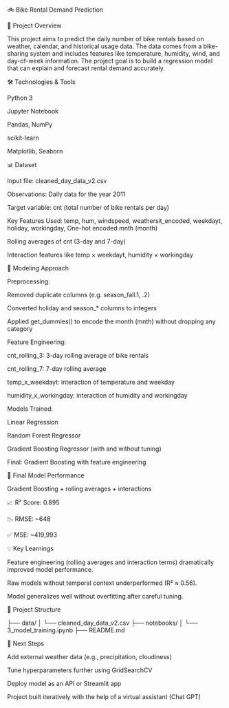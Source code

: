 🚲 Bike Rental Demand Prediction

📌 Project Overview

This project aims to predict the daily number of bike rentals based on weather, calendar, and historical usage data. The data comes from a bike-sharing system and includes features like temperature, humidity, wind, and day-of-week information. The project goal is to build a regression model that can explain and forecast rental demand accurately.

🛠️ Technologies & Tools

Python 3

Jupyter Notebook

Pandas, NumPy

scikit-learn

Matplotlib, Seaborn

📊 Dataset

Input file: cleaned_day_data_v2.csv

Observations: Daily data for the year 2011

Target variable: cnt (total number of bike rentals per day)

Key Features Used: temp, hum, windspeed, weathersit_encoded, weekdayt, holiday, workingday, One-hot encoded mnth (month)

Rolling averages of cnt (3-day and 7-day)

Interaction features like temp × weekdayt, humidity × workingday

🧪 Modeling Approach

Preprocessing:

Removed duplicate columns (e.g. season_fall.1, .2)

Converted holiday and season_* columns to integers

Applied get_dummies() to encode the month (mnth) without dropping any category



Feature Engineering:

cnt_rolling_3: 3-day rolling average of bike rentals

cnt_rolling_7: 7-day rolling average

temp_x_weekdayt: interaction of temperature and weekday

humidity_x_workingday: interaction of humidity and workingday



Models Trained:

Linear Regression

Random Forest Regressor

Gradient Boosting Regressor (with and without tuning)

Final: Gradient Boosting with feature engineering

🎯 Final Model Performance

Gradient Boosting + rolling averages + interactions

📈 R² Score: 0.895

📉 RMSE: ~648

✅ MSE: ~419,993

💡 Key Learnings

Feature engineering (rolling averages and interaction terms) dramatically improved model performance.

Raw models without temporal context underperformed (R² ≈ 0.56).

Model generalizes well without overfitting after careful tuning.

📁 Project Structure

├── data/
│   └── cleaned_day_data_v2.csv
├── notebooks/
│   └── 3_model_training.ipynb
├── README.md

🚀 Next Steps

Add external weather data (e.g., precipitation, cloudiness)

Tune hyperparameters further using GridSearchCV

Deploy model as an API or Streamlit app



Project built iteratively with the help of a virtual assistant (Chat GPT)
